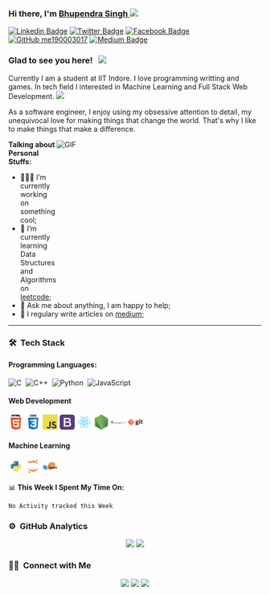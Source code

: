 ### Hi there, I'm <a href="https://www.linkedin.com/in/bhupendra-singh-07b744195/" target="_blank">Bhupendra Singh </a> <img src="https://media.giphy.com/media/hvRJCLFzcasrR4ia7z/giphy.gif" width="25px">


[![Linkedin Badge](https://img.shields.io/badge/-LinkedIn-0e76a8?style=for-square&logo=Linkedin&logoColor=white)](https://www.linkedin.com/in/bhupendra-singh-07b744195/)
[![Twitter Badge](https://img.shields.io/badge/-Twitter-00acee?style=for-square&logo=Twitter&logoColor=white)](https://twitter.com/IitiSingh)
[![Facebook Badge](https://img.shields.io/badge/-Facebook-0e76a8?style=for-square&logo=Facebook&logoColor=white)](https://www.facebook.com/profile.php?id=100038928529872)
[![GitHub me190003017](https://img.shields.io/github/followers/me190003017?label=follow&style=social)](https://github.com/me190003017)
[![Medium Badge](https://img.shields.io/badge/medium-%2312100E.svg?&style=for-square&logo=medium&logoColor=white)](https://bhupendraiiti.medium.com/)
<!-- [![Telegram Badge](https://img.shields.io/badge/-Telegram-0088cc?style=flat-square&logo=Telegram&logoColor=white)](https://t.me/GKassym) -->
<!-- [![Website Badge](https://img.shields.io/badge/Website-3b5998?style=flat-square&logo=google-chrome&logoColor=white)](https://gkassym.netlify.app) -->

### Glad to see you here! &nbsp; ![](https://visitor-badge.glitch.me/badge?page_id=me190003017.me190003017)

Currently I am a student at IIT Indore. I love programming writting and games. In tech field I interested in Machine Learning and Full Stack Web Development. <img src="https://media.giphy.com/media/WUlplcMpOCEmTGBtBW/giphy.gif" width="30">

As a software engineer, I enjoy using my obsessive attention to detail, my unequivocal love for making things that change the world. That's why I like to make things that make a difference.

<img align="right" alt="GIF" src="https://github.com/Gapur/Gapur/blob/master/coding.gif?raw=true" width="408" height="318" />
  

**Talking about Personal Stuffs:**

- 👨🏻‍💻 I’m currently working on something cool;
- 🚀 I’m currently learning Data Structures and Algorithms on [leetcode](https://leetcode.com/user7710z/);
- 💬 Ask me about anything, I am happy to help;
- 📝 I regulary write articles on [medium](https://bhupendraiiti.medium.com/);

<!-- - 📝 [Resume](https://gkassym.netlify.app/Resume.pdf). -->


<hr />

### 🛠 &nbsp;Tech Stack 
#### Programming Languages:  

![C](https://img.shields.io/badge/-C-05122A?style=flat&logo=C&logoColor=A8B9CC)&nbsp;
![C++](https://img.shields.io/badge/-C++-05122A?style=flat&logo=C%2B%2B&logoColor=00599C)&nbsp;
![Python](https://img.shields.io/badge/-Python-05122A?style=flat&logo=python)&nbsp;
![JavaScript](https://img.shields.io/badge/-JavaScript-05122A?style=flat&logo=javascript)&nbsp;
<!-- ![Typescript](https://img.shields.io/badge/-Typescript-05122A?style=flat&logo=Typescript)&nbsp; -->
<!-- ![Java](https://img.shields.io/badge/-Java-05122A?style=flat&logo=Java&logoColor=ffc73b)&nbsp; -->

#### Web Development  

<code><img height="30" src="https://raw.githubusercontent.com/github/explore/80688e429a7d4ef2fca1e82350fe8e3517d3494d/topics/html/html.png"></code>
<code><img height="30" src="https://raw.githubusercontent.com/github/explore/80688e429a7d4ef2fca1e82350fe8e3517d3494d/topics/css/css.png"></code>
<code><img height="30" src="https://raw.githubusercontent.com/github/explore/80688e429a7d4ef2fca1e82350fe8e3517d3494d/topics/javascript/javascript.png"></code>
<code><img height="30" src="https://raw.githubusercontent.com/github/explore/80688e429a7d4ef2fca1e82350fe8e3517d3494d/topics/bootstrap/bootstrap.png"></code>
<code><img height="30" src="https://raw.githubusercontent.com/github/explore/80688e429a7d4ef2fca1e82350fe8e3517d3494d/topics/react/react.png"></code>
<code><img height="30" src="https://raw.githubusercontent.com/github/explore/80688e429a7d4ef2fca1e82350fe8e3517d3494d/topics/nodejs/nodejs.png"></code>
<code><img height="30" src="https://raw.githubusercontent.com/github/explore/80688e429a7d4ef2fca1e82350fe8e3517d3494d/topics/mongodb/mongodb.png"></code>
<code><img height="30" src="https://raw.githubusercontent.com/github/explore/80688e429a7d4ef2fca1e82350fe8e3517d3494d/topics/git/git.png"></code>
<!-- <code><img height="30" src="https://raw.githubusercontent.com/github/explore/80688e429a7d4ef2fca1e82350fe8e3517d3494d/topics/sql/sql.png"></code> -->
<!-- <code><img height="30" src="https://raw.githubusercontent.com/github/explore/80688e429a7d4ef2fca1e82350fe8e3517d3494d/topics/graphql/graphql.png"></code> -->

#### Machine Learning
<code><img height="30" src="https://raw.githubusercontent.com/github/explore/80688e429a7d4ef2fca1e82350fe8e3517d3494d/topics/python/python.png"></code>
<code><img height="30" src="https://raw.githubusercontent.com/github/explore/80688e429a7d4ef2fca1e82350fe8e3517d3494d/topics/jupyter-notebook/jupyter-notebook.png"></code>
<code><img height="30" src="https://raw.githubusercontent.com/github/explore/80688e429a7d4ef2fca1e82350fe8e3517d3494d/topics/scikit-learn/scikit-learn.png"></code>
<!-- <code><img height="30" src="https://raw.githubusercontent.com/github/explore/80688e429a7d4ef2fca1e82350fe8e3517d3494d/topics/tensorflow/tensorflow.png"></code> -->

📊 **This Week I Spent My Time On:**
<!--START_SECTION:waka-->
```text
No Activity tracked this Week
```
<!--END_SECTION:waka-->



### ⚙️ &nbsp;GitHub Analytics


<p align="center">
  <img height="180em" src="https://github-readme-stats.vercel.app/api?username=me190003017&show_icons=true&theme=radical&hide_border=true&&count_private=true&include_all_commits=true" />
  <img height="180em" src="https://github-readme-stats.vercel.app/api/top-langs/?username=me190003017&exclude_repo=KNN-Image-Classification&show_icons=true&hide_border=true&&theme=radical&layout=compact&langs_count=8"/>
</p>

### 🤝🏻 &nbsp;Connect with Me

<p align="center">
<a href="https://www.linkedin.com/in/bhupendra-singh-07b744195/"><img src="https://img.shields.io/badge/-Bhupendra%20Singh-0077B5?style=flat&logo=Linkedin&logoColor=white"/></a>
<a href="https://www.facebook.com/profile.php?id=100038928529872"><img src="https://img.shields.io/badge/-Bhupendra%20Singh-0077B5?style=flat&logo=Facebook&logoColor=white"/></a>
<a href="bhupendrasingh62435@gmail.com"><img src="https://img.shields.io/badge/-bhupendrasingh62435@gmail.com-D14836?style=flat&logo=Gmail&logoColor=white"/></a>
 
</p>



